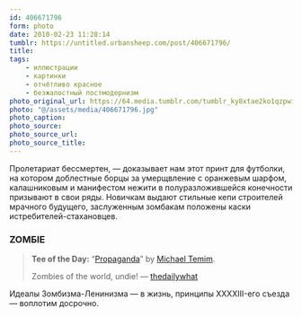 ```yaml
---
id: 406671796
form: photo
date: 2010-02-23 11:28:14
tumblr: https://untitled.urbansheep.com/post/406671796/
title:
tags:
    - иллюстрации
    - картинки
    - отчётливо красное
    - безжалостный постмодернизм
photo_original_url: https://64.media.tumblr.com/tumblr_ky8xtae2ko1qzpwi0o1_640.jpg
photo: "@/assets/media/406671796.jpg"
photo_caption:
photo_source:
photo_source_url:
photo_source_title:
---
```


<p>Пролетариат бессмертен, — доказывает нам этот принт для футболки, на котором доблестные борцы за умерщвление с оранжевым шарфом, калашниковым и манифестом нежити в полуразложившейся конечности призывают в свои ряды. Новичкам выдают стильные кепи строителей мрачного будущего, заслуженным зомбакам положены каски истребителей-стахановцев.</p>

<h3>ZOMБIE</h3>

<blockquote><p><b>Tee of the Day:</b> “<a href="http://www.teefury.com/">Propaganda</a>” by <a href="http://www.michaeltemim.com/">Michael Temim</a>.</p>
<p>Zombies of the world, undie! — <a href="http://thedw.us/post/405089965/tee-of-the-day-propaganda-by-michael-temim" class="tumblr_blog">thedailywhat</a></p></blockquote>

<p>Идеалы Зомбизма-Ленинизма — в жизнь, принципы XXXXIII-его съезда — воплотим досрочно.</p>
